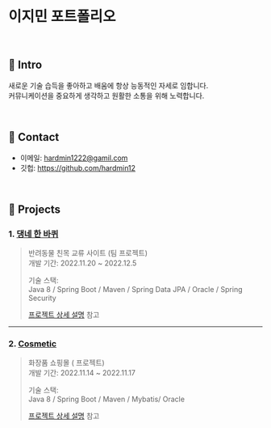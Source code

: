 # 이지민 포트폴리오
</br>

## :pushpin: Intro
새로운 기술 습득을 좋아하고 배움에 항상 능동적인 자세로 임합니다.
</br>
커뮤니케이션을 중요하게 생각하고 원활한 소통을 위해 노력합니다.


</br>

## :pushpin: Contact
- 이메일: hardmin1222@gamil.com
- 깃헙: https://github.com/hardmin12

</br>

## :pushpin: Projects
### 1. [댕네 한 바퀴](https://github.com/hardmin12/team-project1)
>반려동물 친목 교류 사이트  (팀 프로젝트)  
>개발 기간: 2022.11.20 ~ 2022.12.5  
>  
>기술 스택:  
>Java 8 / Spring Boot / Maven / Spring Data JPA / Oracle / Spring Security  
>  
>[프로젝트 상세 설명](https://github.com/hardmin12/team-project1) 참고

---

### 2. [Cosmetic](https://github.com/hardmin12/team-project2)
>화장품 쇼핑몰 ( 프로젝트)  
>개발 기간: 2022.11.14 ~ 2022.11.17  
>  
>기술 스택:  
>Java 8 / Spring Boot / Maven / Mybatis/ Oracle 
>  
>[프로젝트 상세 설명](https://github.com/hardmin12/team-project2) 참고


